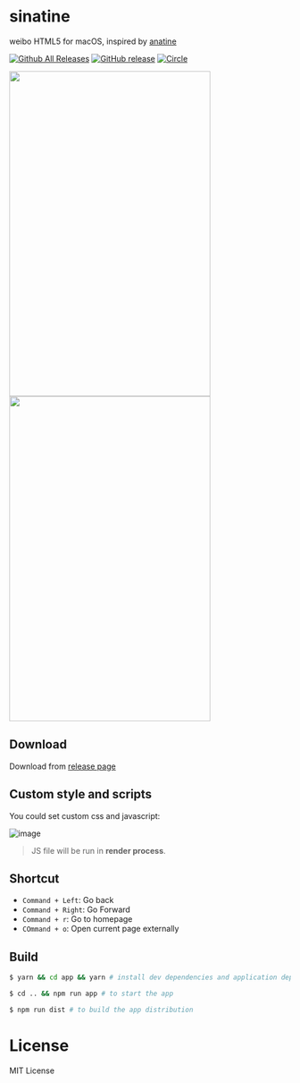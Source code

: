 # sinatine
weibo HTML5 for macOS, inspired by [anatine](https://github.com/sindresorhus/anatine/)

[![Github All Releases](https://img.shields.io/github/downloads/djyde/sinatine/total.svg)](https://github.com/djyde/sinatine)
[![GitHub release](https://img.shields.io/github/release/djyde/sinatine.svg)](https://github.com/djyde/sinatine/releases)
[![Circle](https://circleci.com/gh/djyde/sinatine.svg?style=shield&circle-token=:circle-token)](https://circleci.com/gh/djyde/sinatine)

<img src="https://cloud.githubusercontent.com/assets/914329/24285936/9a506360-10ad-11e7-9569-ddf7844192eb.png" width="360" height="581" style="display: inline-block" />
<img src="https://cloud.githubusercontent.com/assets/914329/24285941/9db27afc-10ad-11e7-9cec-c42812fdbe7b.png" width="360" height="581" style="display: inline-block"/>

## Download

Download from [release page](https://github.com/djyde/sinatine/releases)

## Custom style and scripts

You could set custom css and javascript:

![image](https://cloud.githubusercontent.com/assets/914329/24286822/e2acb7ea-10b1-11e7-9283-f4175d4fc20f.png)

> JS file will be run in **render process**.

## Shortcut

- `Command + Left`: Go back
- `Command + Right`: Go Forward
- `Command + r`: Go to homepage
- `COmmand + o`: Open current page externally

## Build

```bash
$ yarn && cd app && yarn # install dev dependencies and application dependencies

$ cd .. && npm run app # to start the app

$ npm run dist # to build the app distribution
```

# License

MIT License
